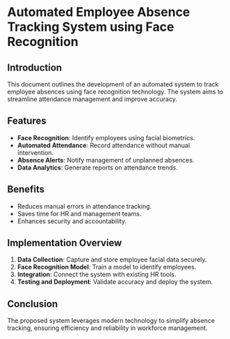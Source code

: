 # Automated Employee Absence Tracking System using Face Recognition

## Introduction
This document outlines the development of an automated system to track employee absences using face recognition technology. The system aims to streamline attendance management and improve accuracy.

## Features
- **Face Recognition**: Identify employees using facial biometrics.
- **Automated Attendance**: Record attendance without manual intervention.
- **Absence Alerts**: Notify management of unplanned absences.
- **Data Analytics**: Generate reports on attendance trends.

## Benefits
- Reduces manual errors in attendance tracking.
- Saves time for HR and management teams.
- Enhances security and accountability.

## Implementation Overview
1. **Data Collection**: Capture and store employee facial data securely.
2. **Face Recognition Model**: Train a model to identify employees.
3. **Integration**: Connect the system with existing HR tools.
4. **Testing and Deployment**: Validate accuracy and deploy the system.

## Conclusion
The proposed system leverages modern technology to simplify absence tracking, ensuring efficiency and reliability in workforce management.